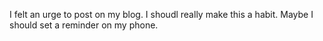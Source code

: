 I felt an urge to post on my blog. I shoudl really make this a habit. Maybe I should set a reminder on my phone.
